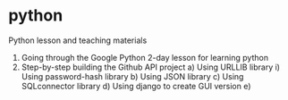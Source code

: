 # python
Python lesson and teaching materials

1) Going through the Google Python 2-day lesson for learning python
2) Step-by-step building the Github API project
    a) Using URLLIB library
       i) Using password-hash library
    b) Using JSON library
    c) Using SQLconnector library
    d) Using django to create GUI version 
    e) 